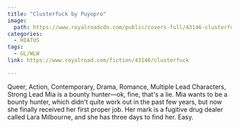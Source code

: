 ```yaml
---
title: "Clusterfuck by Puyopro"
image:
  path: https://www.royalroadcdn.com/public/covers-full/43146-clusterfuck.jpg
categories:
  - HIATUS
tags:
  - GL/WLW
link: https://www.royalroad.com/fiction/43146/clusterfuck

---
```

Queer, Action, Contemporary, Drama, Romance, Multiple Lead Characters, Strong Lead
Mia is a bounty hunter—ok, fine, that's a lie. Mia wants to be a bounty hunter, which didn't quite work out in the past few years, but now she finally received her first proper job. Her mark is a fugitive drug dealer called Lara Milbourne, and she has three days to find her. Easy.